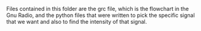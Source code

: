 
Files contained in this folder are the grc file, which is the flowchart in the Gnu Radio, and the python files that were written to pick the specific signal that we want and also to find the intensity of that signal.
